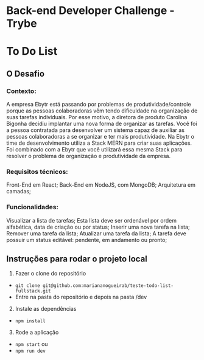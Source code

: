 # Back-end Developer Challenge - Trybe
# To Do List

## O Desafio

### Contexto:

A empresa Ebytr está passando por problemas de produtividade/controle porque as pessoas colaboradoras vêm tendo dificuldade na organização de suas tarefas individuais. Por esse motivo, a diretora de produto Carolina Bigonha decidiu implantar uma nova forma de organizar as tarefas.
Você foi a pessoa contratada para desenvolver um sistema capaz de auxiliar as pessoas colaboradoras a se organizar e ter mais produtividade.
Na Ebytr o time de desenvolvimento utiliza a Stack MERN para criar suas aplicações. Foi combinado com a Ebytr que você utilizará essa mesma Stack para resolver o problema de organização e produtividade da empresa.

### Requisitos técnicos:
Front-End em React;
Back-End em NodeJS, com MongoDB;
Arquitetura em camadas;

### Funcionalidades:
Visualizar a lista de tarefas;
Esta lista deve ser ordenável por ordem alfabética, data de criação ou por status;
Inserir uma nova tarefa na lista;
Remover uma tarefa da lista;
Atualizar uma tarefa da lista;
A tarefa deve possuir um status editável: pendente, em andamento ou pronto;

## Instruções para rodar o projeto local

1. Fazer o clone do repositório

- `git clone git@github.com:mariananogueirab/teste-todo-list-fullstack.git`
- Entre na pasta do repositório e depois na pasta /dev

2. Instale as dependências

- `npm install`

3. Rode a aplicação

- `npm start` ou
- `npm run dev`